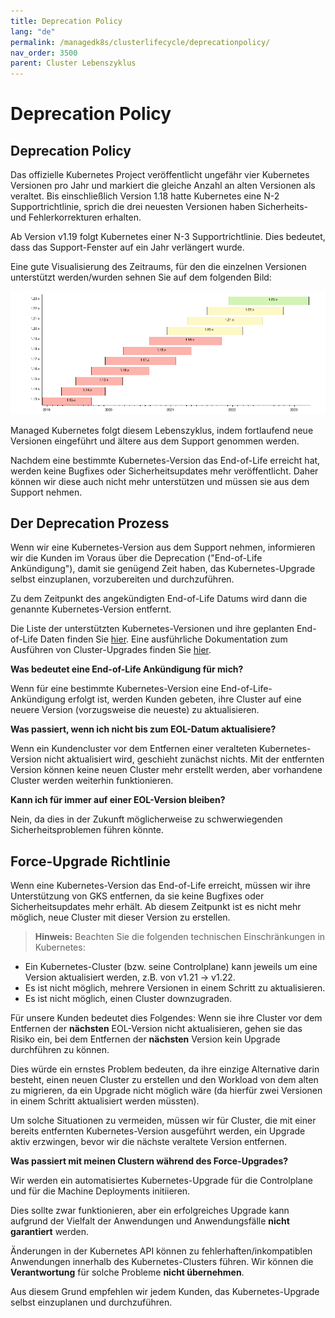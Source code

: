 ```yaml
---
title: Deprecation Policy
lang: "de"
permalink: /managedk8s/clusterlifecycle/deprecationpolicy/
nav_order: 3500
parent: Cluster Lebenszyklus
---
```

<!-- LTeX:  language=de-DE -->
# Deprecation Policy

## Deprecation Policy

Das offizielle Kubernetes Project veröffentlicht ungefähr vier Kubernetes Versionen pro Jahr und markiert die gleiche Anzahl an alten Versionen als veraltet. Bis einschließlich Version 1.18 hatte Kubernetes eine N-2 Supportrichtlinie, sprich die drei neuesten Versionen haben Sicherheits- und Fehlerkorrekturen erhalten.

Ab Version v1.19 folgt Kubernetes einer N-3 Supportrichtlinie. Dies bedeutet, dass das Support-Fenster auf ein Jahr verlängert wurde.

Eine gute Visualisierung des Zeitraums, für den die einzelnen Versionen unterstützt werden/wurden sehnen Sie auf dem folgenden Bild:

[![K8sVersionSupport](../images/k8s_version_support.png)](https://endoflife.date/kubernetes)

Managed Kubernetes folgt diesem Lebenszyklus, indem fortlaufend neue Versionen eingeführt und ältere aus dem Support genommen werden.

Nachdem eine bestimmte Kubernetes-Version das End-of-Life erreicht hat, werden keine Bugfixes oder Sicherheitsupdates mehr veröffentlicht. Daher können wir diese auch nicht mehr unterstützen und müssen sie aus dem Support nehmen.

## Der Deprecation Prozess

Wenn wir eine Kubernetes-Version aus dem Support nehmen, informieren wir die Kunden im Voraus über die Deprecation ("End-of-Life Ankündigung"), damit sie genügend Zeit haben, das Kubernetes-Upgrade selbst einzuplanen, vorzubereiten und durchzuführen.

Zu dem Zeitpunkt des angekündigten End-of-Life Datums wird dann die genannte Kubernetes-Version entfernt.

Die Liste der unterstützten Kubernetes-Versionen und ihre geplanten End-of-Life Daten finden Sie [hier](/managek8s/about/kubernetesversions). Eine ausführliche Dokumentation zum Ausführen von Cluster-Upgrades finden Sie [hier](../upgradingacluster/).

**Was bedeutet eine End-of-Life Ankündigung für mich?**

Wenn für eine bestimmte Kubernetes-Version eine End-of-Life-Ankündigung erfolgt ist, werden Kunden gebeten, ihre Cluster auf eine neuere Version (vorzugsweise die neueste) zu aktualisieren.

**Was passiert, wenn ich nicht bis zum EOL-Datum aktualisiere?**

Wenn ein Kundencluster vor dem Entfernen einer veralteten Kubernetes-Version nicht aktualisiert wird, geschieht zunächst nichts. Mit der entfernten Version können keine neuen Cluster mehr erstellt werden, aber vorhandene Cluster werden weiterhin funktionieren.

**Kann ich für immer auf einer EOL-Version bleiben?**

Nein, da dies in der Zukunft möglicherweise zu schwerwiegenden Sicherheitsproblemen führen könnte.

## Force-Upgrade Richtlinie

Wenn eine Kubernetes-Version das End-of-Life erreicht, müssen wir ihre Unterstützung von GKS entfernen, da sie keine Bugfixes oder Sicherheitsupdates mehr erhält. Ab diesem Zeitpunkt ist es nicht mehr möglich, neue Cluster mit dieser Version zu erstellen.

> **Hinweis:** Beachten Sie die folgenden technischen Einschränkungen in Kubernetes:

* Ein Kubernetes-Cluster (bzw. seine Controlplane) kann jeweils um eine Version aktualisiert werden, z.B. von v1.21 → v1.22.
* Es ist nicht möglich, mehrere Versionen in einem Schritt zu aktualisieren.
* Es ist nicht möglich, einen Cluster downzugraden.

Für unsere Kunden bedeutet dies Folgendes: Wenn sie ihre Cluster vor dem Entfernen der **nächsten** EOL-Version nicht aktualisieren, gehen sie das Risiko ein, bei dem Entfernen der **nächsten** Version kein Upgrade durchführen zu können.

Dies würde ein ernstes Problem bedeuten, da ihre einzige Alternative darin besteht, einen neuen Cluster zu erstellen und den Workload von dem alten zu migrieren, da ein Upgrade nicht möglich wäre (da hierfür zwei Versionen in einem Schritt aktualisiert werden müssten).

Um solche Situationen zu vermeiden, müssen wir für Cluster, die mit einer bereits entfernten Kubernetes-Version ausgeführt werden, ein Upgrade aktiv erzwingen, bevor wir die nächste veraltete Version entfernen.

**Was passiert mit meinen Clustern während des Force-Upgrades?**

Wir werden ein automatisiertes Kubernetes-Upgrade für die Controlplane und für die Machine Deployments initiieren.

Dies sollte zwar funktionieren, aber ein erfolgreiches Upgrade kann aufgrund der Vielfalt der Anwendungen und Anwendungsfälle **nicht garantiert** werden.

Änderungen in der Kubernetes API können zu fehlerhaften/inkompatiblen Anwendungen innerhalb des Kubernetes-Clusters führen. Wir können die **Verantwortung** für solche Probleme **nicht übernehmen**.

Aus diesem Grund empfehlen wir jedem Kunden, das Kubernetes-Upgrade selbst einzuplanen und durchzuführen.
